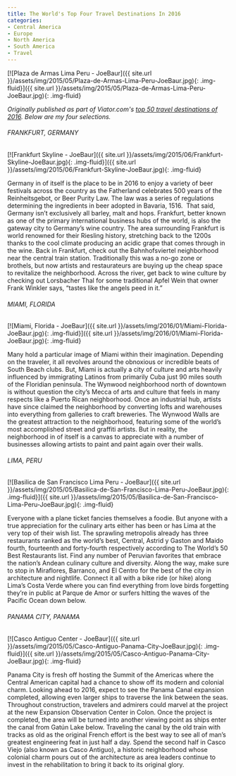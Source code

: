 ```yaml
---
title: The World's Top Four Travel Destinations In 2016
categories:
- Central America
- Europe
- North America
- South America
- Travel
---
```


[![Plaza de Armas Lima Peru - JoeBaur]({{ site.url }}/assets/img/2015/05/Plaza-de-Armas-Lima-Peru-JoeBaur.jpg){: .img-fluid}]({{ site.url }}/assets/img/2015/05/Plaza-de-Armas-Lima-Peru-JoeBaur.jpg){: .img-fluid}

_Originally published as part of Viator.com's [top 50 travel destinations of 2016](http://travelblog.viator.com/top-50-travel-destinations/). Below are my four selections._

###### FRANKFURT, GERMANY

[![Frankfurt Skyline - JoeBaur]({{ site.url }}/assets/img/2015/06/Frankfurt-Skyline-JoeBaur.jpg){: .img-fluid}]({{ site.url }}/assets/img/2015/06/Frankfurt-Skyline-JoeBaur.jpg){: .img-fluid}

Germany in of itself is the place to be in 2016 to enjoy a variety of beer festivals across the country as the Fatherland celebrates 500 years of the Reinheitsgebot, or Beer Purity Law. The law was a series of regulations determining the ingredients in beer adopted in Bavaria, 1516.  That said, Germany isn’t exclusively all barley, malt and hops. Frankfurt, better known as one of the primary international business hubs of the world, is also the gateway city to Germany’s wine country. The area surrounding Frankfurt is world renowned for their Riesling history, stretching back to the 1200s thanks to the cool climate producing an acidic grape that comes through in the wine. Back in Frankfurt, check out the Bahnhofsviertel neighborhood near the central train station. Traditionally this was a no-go zone or brothels, but now artists and restaurateurs are buying up the cheap space to revitalize the neighborhood. Across the river, get back to wine culture by checking out Lorsbacher Thal for some traditional Apfel Wein that owner Frank Winkler says, “tastes like the angels peed in it.”<!-- more -->

###### MIAMI, FLORIDA

[![Miami, Florida - JoeBaur]({{ site.url }}/assets/img/2016/01/Miami-Florida-JoeBaur.jpg){: .img-fluid}]({{ site.url }}/assets/img/2016/01/Miami-Florida-JoeBaur.jpg){: .img-fluid}

Many hold a particular image of Miami within their imagination. Depending on the traveler, it all revolves around the obnoxious or incredible beats of South Beach clubs. But, Miami is actually a city of culture and arts heavily influenced by immigrating Latinos from primarily Cuba just 90 miles south of the Floridian peninsula. The Wynwood neighborhood north of downtown is without question the city’s Mecca of arts and culture that feels in many respects like a Puerto Rican neighborhood. Once an industrial hub, artists have since claimed the neighborhood by converting lofts and warehouses into everything from galleries to craft breweries. The Wynwood Walls are the greatest attraction to the neighborhood, featuring some of the world’s most accomplished street and graffiti artists. But in reality, the neighborhood in of itself is a canvas to appreciate with a number of businesses allowing artists to paint and paint again over their walls.

###### LIMA, PERU

[![Basilica de San Francisco Lima Peru - JoeBaur]({{ site.url }}/assets/img/2015/05/Basilica-de-San-Francisco-Lima-Peru-JoeBaur.jpg){: .img-fluid}]({{ site.url }}/assets/img/2015/05/Basilica-de-San-Francisco-Lima-Peru-JoeBaur.jpg){: .img-fluid}

Everyone with a plane ticket fancies themselves a foodie. But anyone with a true appreciation for the culinary arts either has been or has Lima at the very top of their wish list. The sprawling metropolis already has three restaurants ranked as the world’s best, Central, Astrid y Gaston and Maido fourth, fourteenth and forty-fourth respectively according to The World’s 50 Best Restaurants list. Find any number of Peruvian favorites that embrace the nation’s Andean culinary culture and diversity. Along the way, make sure to stop in Miraflores, Barranco, and El Centro for the best of the city in architecture and nightlife. Connect it all with a bike ride (or hike) along Lima’s Costa Verde where you can find everything from love birds forgetting they’re in public at Parque de Amor or surfers hitting the waves of the Pacific Ocean down below.

###### PANAMA CITY, PANAMA

[![Casco Antiguo Center - JoeBaur]({{ site.url }}/assets/img/2015/05/Casco-Antiguo-Panama-City-JoeBaur.jpg){: .img-fluid}]({{ site.url }}/assets/img/2015/05/Casco-Antiguo-Panama-City-JoeBaur.jpg){: .img-fluid}

Panama City is fresh off hosting the Summit of the Americas where the Central American capital had a chance to show off its modern and colonial charm. Looking ahead to 2016, expect to see the Panama Canal expansion completed, allowing even larger ships to traverse the link between the seas. Throughout construction, travelers and admirers could marvel at the project at the new Expansion Observation Center in Colon. Once the project is completed, the area will be turned into another viewing point as ships enter the canal from Gatún Lake below. Traveling the canal by the old train with tracks as old as the original French effort is the best way to see all of man’s greatest engineering feat in just half a day. Spend the second half in Casco Viejo (also known as Casco Antiguo), a historic neighborhood whose colonial charm pours out of the architecture as area leaders continue to invest in the rehabilitation to bring it back to its original glory.
